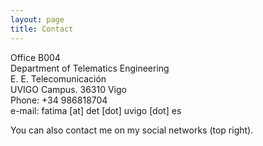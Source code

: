 ```yaml
---
layout: page
title: Contact
---
```

<div id="contact-text">
<p>Office B004 <br>
Department of Telematics Engineering <br>
E. E. Telecomunicación <br>
UVIGO Campus. 36310 Vigo <br>
Phone: +34 986818704 <br>
e-mail: fatima [at] det [dot] uvigo [dot] es 
</p>

<p>You can also contact me on my social networks (top right). </p>
</div>



 

